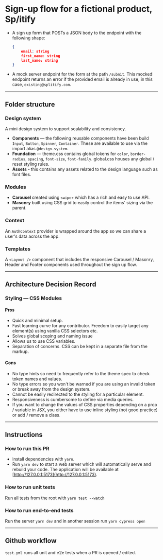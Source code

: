 # Sign-up flow for a fictional product, Sp/itify

- A sign up form that POSTs a JSON body to the endpoint with the following shape:

  ```json
  {
      email: string
      first_name: string
      last_name: string
  }
  ```

- A mock server endpoint for the form at the path `/submit`. This mocked endpoint returns an error if the provided email is already in use, in this case, `existing@splitify.com`.

---

## Folder structure

### Design system

A mini design system to support scalability and consistency.

- **Components** — the following reusable components have been build `Input`, `Button`, `Spinner`, `Container`. These are available to use via the import alias `@design-system`.
- **Foundation** — theme.css contains global tokens for `color`, `border-radius`, `spacing`, `font-size`, `font-family`. global.css houses any global / reset styling rules.
- **Assets** - this contains any assets related to the design language such as font files.

### Modules

- **Carousel** created using `swiper` which has a rich and easy to use API.
- **Masonry** built using CSS grid to easily control the items' sizing via the parent.

### Context

An `AuthContext` provider is wrapped around the app so we can share a user's data across the app.

### Templates

A `<Layout />` component that includes the responsive Carousel / Masonry, Header and Footer components used throughout the sign up flow.

---

## Architecture Decision Record

### Styling — CSS Modules

#### Pros

- Quick and minimal setup.
- Fast learning curve for any contributor. Freedom to easily target any element(s) using vanilla CSS selectors etc.
- Solves global scoping and naming issue
- Allows us to use CSS variables.
- Separation of concerns. CSS can be kept in a separate file from the markup.

#### Cons

- No type hints so need to frequently refer to the theme spec to check token names and values.
- No type errors so you won't be warned if you are using an invalid token or break away from the design system.
- Cannot be easily redirected to the styling for a particular element.
- Responsiveness is cumbersome to define via media queries.
- If you want to change the values of CSS properties depending on a prop / variable in JSX, you either have to use inline styling (not good practice) or add / remove a class.

---

## Instructions

### How to run this PR

- Install dependencies with `yarn`.
- Run `yarn dev` to start a web server which will automatically serve and rebuild your code. The application will be available at [http://127.0.0.1:5173](http://127.0.0.1:5173).

### How to run unit tests

Run all tests from the root with `yarn test --watch`

### How to run end-to-end tests

Run the server `yarn dev` and in another session run `yarn cypress open`

---

## Github workflow

`test.yml` runs all unit and e2e tests when a PR is opened / edited.
